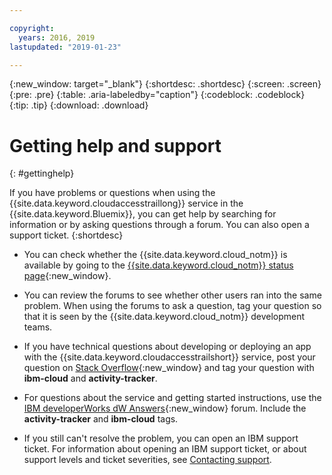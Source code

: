 ```yaml
---

copyright:
  years: 2016, 2019
lastupdated: "2019-01-23"

---
```


{:new_window: target="_blank"}
{:shortdesc: .shortdesc}
{:screen: .screen}
{:pre: .pre}
{:table: .aria-labeledby="caption"}
{:codeblock: .codeblock}
{:tip: .tip}
{:download: .download}


# Getting help and support
{: #gettinghelp}

If you have problems or questions when using the {{site.data.keyword.cloudaccesstraillong}} service in the {{site.data.keyword.Bluemix}}, you can get help by searching for information or by asking questions through a forum. You can also open a support ticket.
{:shortdesc}

* You can check whether the {{site.data.keyword.cloud_notm}} is available by going to the [{{site.data.keyword.cloud_notm}} status page](https://developer.ibm.com/bluemix/support/#status){:new_window}.

* You can review the forums to see whether other users ran into the same problem. When using the forums to ask a question, tag your question so that it is seen by the {{site.data.keyword.cloud_notm}} development teams.
<!--Insert the appropriate Stack Overflow tag for your service for <service_keyword> in URL and text below:  -->
  * If you have technical questions about developing or deploying an app with the {{site.data.keyword.cloudaccesstrailshort}} service, post your question on [Stack Overflow](http://stackoverflow.com/search?q=activity-tracker+ibm-bluemix){:new_window} and tag your question with **ibm-cloud** and **activity-tracker**.
<!--Insert the appropriate dW Answers tag for your service for <service_keyword> in URL below:  -->
  * For questions about the service and getting started instructions, use the [IBM developerWorks dW Answers](https://developer.ibm.com/answers/topics/activity-tracker/?smartspace=bluemix){:new_window} forum. Include the  **activity-tracker** and **ibm-cloud** tags.

* If you still can't resolve the problem, you can open an IBM support ticket. For information about opening an IBM support ticket, or about support levels and ticket severities, see [Contacting support](/docs/get-support?topic=get-support-getting-customer-support#getting-customer-support).


